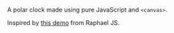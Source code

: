 A polar clock made using pure JavaScript and `<canvas>`.

Inspired by [this demo](http://dmitrybaranovskiy.github.io/raphael/polar-clock.html) from Raphael JS.